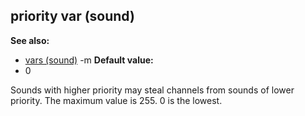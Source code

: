 ## priority var (sound)
**See also:**
*   [vars (sound)](/ref/sound/var.md) -m<!-- -->
**Default value:**
*   0


Sounds with higher priority may steal channels from sounds of
lower priority. The maximum value is 255. 0 is the lowest.